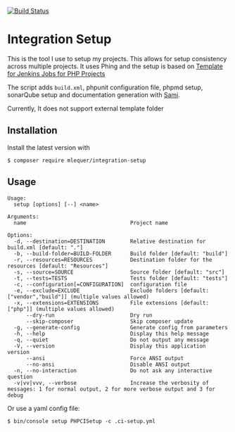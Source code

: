 [![Build Status](https://travis-ci.org/lequer/IntegrationSetup.svg?branch=master)](https://travis-ci.org/lequer/IntegrationSetup)
# Integration Setup

This is the tool I use to setup my projects. This allows for setup consistency across multiple projects.
It uses Phing and the setup is based on [Template for Jenkins Jobs for PHP Projects](http://jenkins-php.org/index.html)

The script adds `build.xml`, phpunit configuration file, phpmd setup, sonarQube setup and documentation generation with [Sami](https://github.com/FriendsOfPHP/Sami).

Currently, It does not support external template folder


## Installation

Install the latest version with

`$ composer require mlequer/integration-setup`


## Usage

```
Usage:
  setup [options] [--] <name>

Arguments:
  name                                 Project name

Options:
  -d, --destination=DESTINATION        Relative destination for build.xml [default: "."]
  -b, --build-folder=BUILD-FOLDER      Build folder [default: "build"]
  -r, --resources=RESOURCES            Destination folder for the resources [default: "Resources"]
  -s, --source=SOURCE                  Source folder [default: "src"]
  -t, --tests=TESTS                    Tests folder [default: "tests"]
  -c, --configuration[=CONFIGURATION]  configuration file
  -e, --exclude=EXCLUDE                Exclude folders [default: ["vendor","build"]] (multiple values allowed)
  -x, --extensions=EXTENSIONS          File extensions [default: ["php"]] (multiple values allowed)
      --dry-run                        Dry run
      --skip-composer                  Skip composer update
  -g, --generate-config                Generate config from parameters
  -h, --help                           Display this help message
  -q, --quiet                          Do not output any message
  -V, --version                        Display this application version
      --ansi                           Force ANSI output
      --no-ansi                        Disable ANSI output
  -n, --no-interaction                 Do not ask any interactive question
  -v|vv|vvv, --verbose                 Increase the verbosity of messages: 1 for normal output, 2 for more verbose output and 3 for debug
```

Or use a yaml config file:

`$ bin/console setup PHPCISetup -c .ci-setup.yml`
